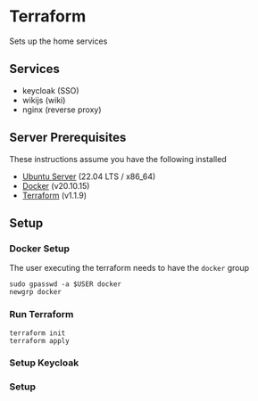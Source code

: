 # Terraform
Sets up the home services

## Services
 * keycloak (SSO)
 * wikijs (wiki)
 * nginx (reverse proxy)

## Server Prerequisites
These instructions assume you have the following installed 

 * [Ubuntu Server](https://ubuntu.com/download/server) (22.04 LTS / x86_64)
 * [Docker](https://docs.docker.com/engine/install/ubuntu/) (v20.10.15)
 * [Terraform](https://www.terraform.io/cli/install/apt) (v1.1.9)

## Setup

### Docker Setup
The user executing the terraform needs to have the `docker` group

```
sudo gpasswd -a $USER docker
newgrp docker
```

### Run Terraform
```
terraform init
terraform apply
```
### Setup Keycloak
### Setup
